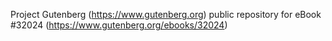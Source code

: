 Project Gutenberg (https://www.gutenberg.org) public repository for eBook #32024 (https://www.gutenberg.org/ebooks/32024)
